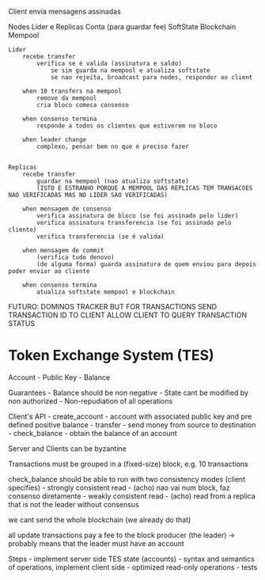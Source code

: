 
Client
    envia mensagens assinadas

Nodes
    Lider e Replicas
        Conta (para guardar fee)
        SoftState
        Blockchain
        Mempool

    Lider
        recebe transfer
            verifica se é valida (assinatura e saldo)
                se sim guarda na mempool e atualiza softstate
                se nao rejeita, broadcast para nodes, responder ao client
        
        when 10 transfers na mempool
            remove da mempool
            cria bloco comeca consenso

        when consenso termina
            responde a todos os clientes que estiverem no bloco

        when leader change
            complexo, pensar bem no que é preciso fazer

        
    Replicas
        recebe transfer
            guardar na mempool (nao atualiza softstate)
            (ISTO É ESTRANHO PORQUE A MEMPOOL DAS REPLICAS TEM TRANSACOES NAO VERIFICADAS MAS NO LIDER SAO VERIFICADAS)

        when mensagem de consenso
            verifica assinatura de bloco (se foi assinado pelo lider)
            verifica assinatura transferencia (se foi assinado pelo cliente)
            verifica transferencia (se é valida)

        when mensagem de commit
            (verifica tudo denovo)
            (de alguma forma) guarda assinatura de quem enviou para depois poder enviar ao cliente

        when consenso termina
            atualiza softstate mempool e blockchain


FUTURO:
DOMINOS TRACKER BUT FOR TRANSACTIONS
SEND TRANSACTION ID TO CLIENT
ALLOW CLIENT TO QUERY TRANSACTION STATUS

# Token Exchange System (TES)

Account - Public Key - Balance

Guarantees - Balance should be non negative - State cant be modified by non authorized - Non-repudiation of all operations

Client's API - create_account - account with associated public key and pre defined positive balance - transfer - send money from source to destination - check_balance - obtain the balance of an account

Server and Clients can be byzantine

Transactions must be grouped in a (fixed-size) block, e.g. 10 transactions

check_balance should be able to run with two consistency modes (client specifies) - strongly consistent read - (acho) nao vai num block, faz consenso diretamente - weakly consistent read - (acho) read from a replica that is not the leader without consensus

we cant send the whole blockchain (we already do that)

all update transactions pay a fee to the block producer (the leader)
-> probably means that the leader must have an account

Steps - implement server side TES state (accounts) - syntax and semantics of operations, implement client side - optimized read-only operations - tests
